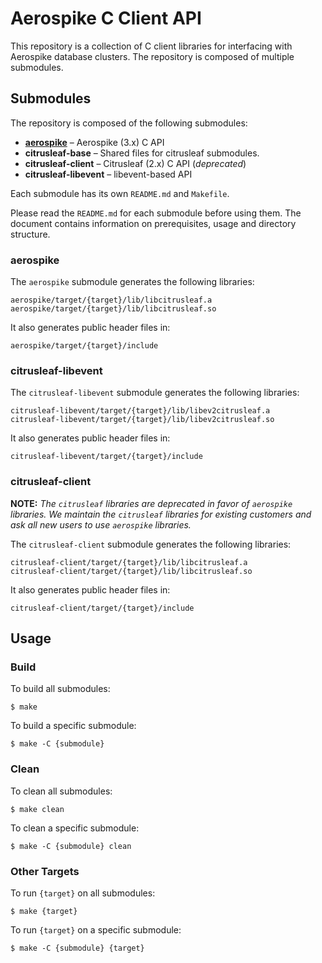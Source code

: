 # Aerospike C Client API

This repository is a collection of C client libraries for interfacing with Aerospike database clusters. The repository is composed of multiple submodules.

## Submodules

The repository is composed of the following submodules:

- **[aerospike](./aerospike)** – Aerospike (3.x) C API 
- **citrusleaf-base** – Shared files for citrusleaf submodules.
- **citrusleaf-client** – Citrusleaf (2.x) C API (*deprecated*)
- **citrusleaf-libevent** – libevent-based API

Each submodule has its own `README.md` and `Makefile`. 

Please read the `README.md` for each submodule before using them. The document contains information on prerequisites, usage and directory structure.

### aerospike

The `aerospike` submodule generates the following libraries:

	aerospike/target/{target}/lib/libcitrusleaf.a
	aerospike/target/{target}/lib/libcitrusleaf.so

It also generates public header files in:

	aerospike/target/{target}/include

### citrusleaf-libevent

The `citrusleaf-libevent` submodule generates the following libraries:

	citrusleaf-libevent/target/{target}/lib/libev2citrusleaf.a
	citrusleaf-libevent/target/{target}/lib/libev2citrusleaf.so

It also generates public header files in:

	citrusleaf-libevent/target/{target}/include

### citrusleaf-client

**NOTE:** *The `citrusleaf` libraries are deprecated in favor of `aerospike` libraries. We maintain the `citrusleaf` libraries for existing customers and ask all new users to use `aerospike` libraries.*

The `citrusleaf-client` submodule generates the following libraries:

	citrusleaf-client/target/{target}/lib/libcitrusleaf.a
	citrusleaf-client/target/{target}/lib/libcitrusleaf.so
	
It also generates public header files in:

	citrusleaf-client/target/{target}/include


## Usage

### Build

To build all submodules:

	$ make

To build a specific submodule:

	$ make -C {submodule}

### Clean

To clean all submodules:

	$ make clean

To clean a specific submodule:

	$ make -C {submodule} clean

### Other Targets

To run `{target}` on all submodules:

	$ make {target}

To run `{target}` on a specific submodule:

	$ make -C {submodule} {target}

